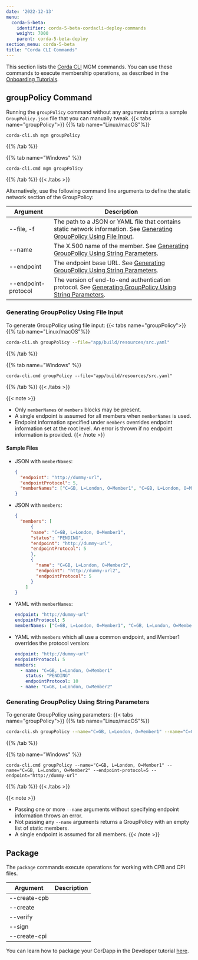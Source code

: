 ```yaml
---
date: '2022-12-13'
menu:
  corda-5-beta:
    identifier: corda-5-beta-cordacli-deploy-commands
    weight: 7000
    parent: corda-5-beta-deploy
section_menu: corda-5-beta
title: "Corda CLI Commands"
---
```


This section lists the [Corda CLI](../getting-started/installing-corda-cli.html) MGM commands. You can use these commands to execute membership operations, as described in the [Onboarding Tutorials](deployment-tutorials/onboarding/overview.md).

## groupPolicy Command

Running the `groupPolicy` command without any arguments prints a sample `GroupPolicy.json` file that you can manually tweak.
   {{< tabs name="groupPolicy">}}
   {{% tab name="Linux/macOS"%}}
   ```sh
   corda-cli.sh mgm groupPolicy
   ```
   {{% /tab %}}

   {{% tab name="Windows" %}}
   ```shell
   corda-cli.cmd mgm groupPolicy
   ```
   {{% /tab %}}
   {{< /tabs >}}

Alternatively, use the following command line arguments to define the static network section of the GroupPolicy:

| Argument            | Description                                                          |
|---------------------|----------------------------------------------------------------------|
| --file, -f          | The path to a JSON or YAML file that contains static network information. See [Generating GroupPolicy Using File Input](#generating-groupPolicy-using-file-input).|
| --name              | The X.500 name of the member. See [Generating GroupPolicy Using String Parameters](#generating-grouppolicy-using-string-parameters).|
| --endpoint          | The endpoint base URL. See [Generating GroupPolicy Using String Parameters](#generating-grouppolicy-using-string-parameters).|
| --endpoint-protocol | The version of end-to-end authentication protocol. See [Generating GroupPolicy Using String Parameters](#generating-grouppolicy-using-string-parameters).|

### Generating GroupPolicy Using File Input

To generate GroupPolicy using file input:
   {{< tabs name="groupPolicy">}}
   {{% tab name="Linux/macOS"%}}
   ```sh
   corda-cli.sh groupPolicy --file="app/build/resources/src.yaml"
   ```
   {{% /tab %}}

   {{% tab name="Windows" %}}
   ```shell
   corda-cli.cmd groupPolicy --file="app/build/resources/src.yaml"
   ```
   {{% /tab %}}
   {{< /tabs >}}

{{< note >}}
* Only `memberNames` or `members` blocks may be present.
* A single endpoint is assumed for all members when `memberNames` is used.
* Endpoint information specified under `members` overrides endpoint information set at the root level. An error is thrown if no endpoint information is provided.
{{< /note >}}

#### Sample Files

* JSON with `memberNames`:
  ```json
  {
    "endpoint": "http://dummy-url",
    "endpointProtocol": 5,
    "memberNames": ["C=GB, L=London, O=Member1", "C=GB, L=London, O=Member2"]
  }
  ```

* JSON with `members`:
  ```json
  {
    "members": [
        {
        "name": "C=GB, L=London, O=Member1",
        "status": "PENDING",
        "endpoint": "http://dummy-url",
        "endpointProtocol": 5
        },
        {
          "name": "C=GB, L=London, O=Member2",
          "endpoint": "http://dummy-url2",
          "endpointProtocol": 5
        }
      ]
  }
  ```
* YAML with `memberNames`:
  ```yaml
  endpoint: "http://dummy-url"
  endpointProtocol: 5
  memberNames: ["C=GB, L=London, O=Member1", "C=GB, L=London, O=Member2"]
  ```

* YAML with `members` which all use a common endpoint, and Member1 overrides the protocol version:
  ```yaml
  endpoint: "http://dummy-url"
  endpointProtocol: 5
  members:
    - name: "C=GB, L=London, O=Member1"
      status: "PENDING"
      endpointProtocol: 10
    - name: "C=GB, L=London, O=Member2"
  ```

### Generating GroupPolicy Using String Parameters

To generate GroupPolicy using parameters:
   {{< tabs name="groupPolicy">}}
   {{% tab name="Linux/macOS"%}}
   ```sh
   corda-cli.sh groupPolicy --name="C=GB, L=London, O=Member1" --name="C=GB, L=London, O=Member2" --endpoint-protocol=5 --endpoint="http://dummy-url"
   ```
   {{% /tab %}}

   {{% tab name="Windows" %}}
   ```shell
   corda-cli.cmd groupPolicy --name="C=GB, L=London, O=Member1" --name="C=GB, L=London, O=Member2" --endpoint-protocol=5 --endpoint="http://dummy-url"
   ```
   {{% /tab %}}
   {{< /tabs >}}

{{< note >}}
* Passing one or more `--name` arguments without specifying endpoint information throws an error.
* Not passing any `--name` arguments returns a GroupPolicy with an empty list of static members.
* A single endpoint is assumed for all members.
{{< /note >}}










## Package
The `package` commands execute operations for working with CPB and CPI files.

| Argument            | Description                                                          |
|---------------------|----------------------------------------------------------------------|
| --create-cpb         |  |
| --create         | |
| --verify         | |
| --sign         | |
| --create-cpi         | |

You can learn how to package your CorDapp in the Developer tutorial [here](../../developing/tutorials/packaging.html).
